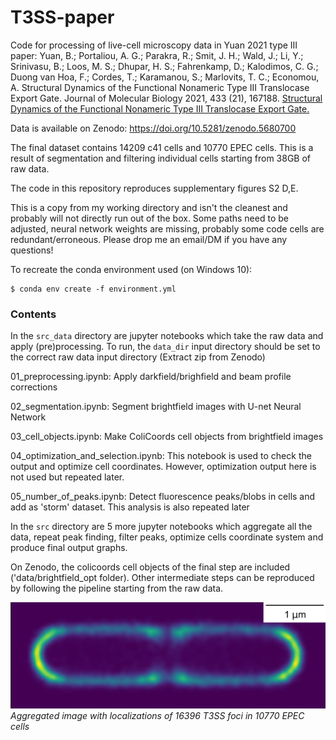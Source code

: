 # T3SS-paper

Code for processing of live-cell microscopy data in Yuan 2021 type III paper: 
Yuan, B.; Portaliou, A. G.; Parakra, R.; Smit, J. H.; Wald, J.; Li, Y.; Srinivasu, B.; Loos, M. S.; Dhupar, H. 
S.; Fahrenkamp, D.; Kalodimos, C. G.; Duong van Hoa, F.; Cordes, T.; Karamanou, S.; Marlovits, T. C.; Economou, A. 
Structural Dynamics of the Functional Nonameric Type III Translocase Export Gate. 
Journal of Molecular Biology 2021, 433 (21), 167188.
[Structural Dynamics of the Functional Nonameric Type III Translocase Export Gate. ](https://doi.org/10.1016/j.jmb.2021.167188)


Data is available on Zenodo: https://doi.org/10.5281/zenodo.5680700

The final dataset contains 14209 c41 cells and 10770 EPEC cells. This is a result of segmentation and 
filtering individual cells starting from 38GB of raw data.

The code in this repository reproduces supplementary figures S2 D,E.

This is a copy from my working directory and isn't the cleanest and probably will not directly run out of the box. Some 
paths need to be adjusted, neural network weights are missing, probably some code cells are redundant/erroneous. Please drop me an
email/DM if you have any questions!

To recreate the conda environment used (on Windows 10):

```console
$ conda env create -f environment.yml
```

### Contents

In the `src_data` directory are jupyter notebooks which take the raw data and apply (pre)processing. To run, 
the `data_dir` input directory should be set to the correct raw data input directory (Extract zip from Zenodo) 

01_preprocessing.ipynb: Apply darkfield/brighfield and beam profile corrections

02_segmentation.ipynb: Segment brightfield images with U-net Neural Network

03_cell_objects.ipynb: Make ColiCoords cell objects from brightfield images

04_optimization_and_selection.ipynb: This notebook is used to check the output and optimize cell coordinates.
However, optimization output here is not used but repeated later.

05_number_of_peaks.ipynb: Detect fluorescence peaks/blobs in cells and add as 'storm' dataset. This analysis 
is also repeated later

In the `src` directory are 5 more jupyter notebooks which aggregate all the data, repeat peak finding, filter
peaks, optimize cells coordinate system and produce final output graphs.

On Zenodo, the colicoords cell objects of the final step are included ('data/brightfield_opt folder). Other
intermediate steps can be reproduced by following the pipeline starting from the raw data.

![image](figures/EPEC_aligned_viridis_cropped.png)
*Aggregated image with localizations of 16396 T3SS foci in 10770 EPEC cells*
